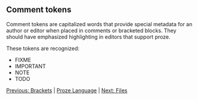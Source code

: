 ## Comment tokens

Comment tokens are capitalized words that provide special metadata for
an author or editor when placed in comments or bracketed blocks. They should have
emphasized highlighting in editors that support proze.

These tokens are recognized:
- FIXME
- IMPORTANT
- NOTE
- TODO

[Previous: Brackets](./brackets.md) | [Proze Language](./proze-language.md) | [Next: Files](./files.md)
